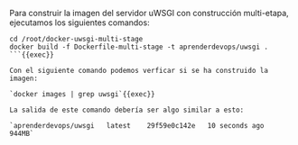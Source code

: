 Para construir la imagen del servidor uWSGI con construcción multi-etapa, ejecutamos los siguientes comandos:

```
cd /root/docker-uwsgi-multi-stage
docker build -f Dockerfile-multi-stage -t aprenderdevops/uwsgi .
```{{exec}}

Con el siguiente comando podemos verficar si se ha construido la imagen:

`docker images | grep uwsgi`{{exec}}

La salida de este comando debería ser algo similar a esto:

`aprenderdevops/uwsgi   latest    29f59e0c142e   10 seconds ago   944MB`